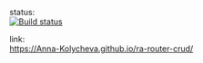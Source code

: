 status:  
[![Build status](https://ci.appveyor.com/api/projects/status/694tliq0mgl2bede?svg=true)](https://ci.appveyor.com/project/Anna-Kolycheva/ra-router-crud)

link:  
https://Anna-Kolycheva.github.io/ra-router-crud/
